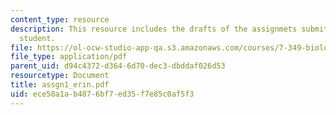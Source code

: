 ```yaml
---
content_type: resource
description: This resource includes the drafts of the assignmets submitted by the
  student.
file: https://ol-ocw-studio-app-qa.s3.amazonaws.com/courses/7-349-biological-computing-at-the-crossroads-of-engineering-and-science-spring-2005/ece58a1ab4876bf7ed35f7e85c0af5f3_assgn1_erin.pdf
file_type: application/pdf
parent_uid: d94c4372-d364-6d70-dec3-dbddaf026d53
resourcetype: Document
title: assgn1_erin.pdf
uid: ece58a1a-b487-6bf7-ed35-f7e85c0af5f3
---
```


